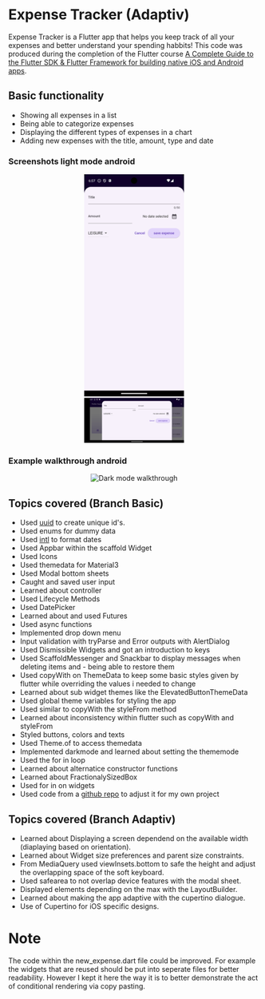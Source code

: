 # Expense Tracker (Adaptiv)

Expense Tracker is a Flutter app that helps you keep track of all your expenses and better understand your spending habbits! This code was produced during the completion of the Flutter course [A Complete Guide to the Flutter SDK & Flutter Framework for building native iOS and Android apps](https://www.udemy.com/course/learn-flutter-dart-to-build-ios-android-apps/learn/lecture/37130436#overview).

## Basic functionality
- Showing all expenses in a list
- Being able to categorize expenses
- Displaying the different types of expenses in a chart
- Adding new expenses with the title, amount, type and date

### Screenshots light mode android
<div align="center">
  <img src="up_orientation_light_mode_android.png" alt="Dark mode walkthrough" width="200"/>
</div>
<div align="center">
  <img src="landscape_orientation_light_mode_android.png" alt="Dark mode walkthrough" width="200"/>
</div>

### Example walkthrough android
<div align="center">
  <img src="walkthrough_adaptiv_android.gif" alt="Dark mode walkthrough" width="400"/>
</div>


## Topics covered (Branch Basic)

- Used [uuid](https://pub.dev/packages/uuid) to create unique id's.
- Used enums for dummy data
- Used [intl](https://pub.dev/packages/intl) to format dates
- Used Appbar within the scaffold Widget
- Used Icons
- Used themedata for Material3
- Used Modal bottom sheets
- Caught and saved user input
- Learned about controller
- Used Lifecycle Methods
- Used DatePicker
- Learned about and used Futures
- Used async functions
- Implemented drop down menu
- Input validation with tryParse and Error outputs with AlertDialog
- Used Dismissible Widgets and got an introduction to keys
- Used ScaffoldMessenger and Snackbar to display messages when deleting items and - being able to restore them
- Used copyWith on ThemeData to keep some basic styles given by flutter while overriding the values i needed to change
- Learned about sub widget themes like the ElevatedButtonThemeData
- Used global theme variables for styling the app
- Used similar to copyWith the styleFrom method
- Learned about inconsistency within flutter such as copyWith and styleFrom
- Styled buttons, colors and texts
- Used Theme.of to access themedata
- Implemented darkmode and learned about setting the thememode
- Used the for in loop
- Learned about alternatice constructor functions
- Learned about FractionalySizedBox
- Used for in on widgets
- Used code from a [github repo](https://github.com/academind/flutter-complete-guide-course-resources/tree/main/Lecture%20Attachments/05%20Interactivity%20%26%20Theming/chart) to adjust it for my own project

## Topics covered (Branch Adaptiv)
- Learned about Displaying a screen dependend on the available width (diaplaying based on orientation).
- Learned about Widget size preferences and parent size constraints.
- From MediaQuery used viewInsets.bottom to safe the height and adjust the overlapping space of the soft keyboard.
- Used safearea to not overlap device features with the modal sheet.
- Displayed elements depending on the max with the LayoutBuilder.
- Learned about making the app adaptive with the cupertino dialogue.
- Use of Cupertino for iOS specific designs.


# Note 
The code within the new_expense.dart file could be improved. For example the widgets that are reused should be put into seperate files for better readability. However I kept it here the way it is to better demonstrate the act of conditional rendering via copy pasting.
